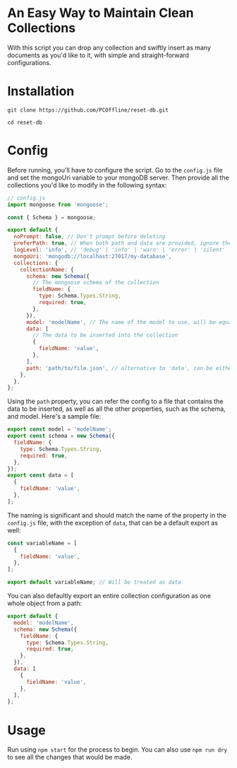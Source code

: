 # An Easy Way to Maintain Clean Collections

With this script you can drop any collection and swiftly insert as many documents as you'd like to it, with simple and straight-forward configurations.

# Installation

`git clone https://github.com/PCOffline/reset-db.git`

`cd reset-db`

# Config

Before running, you'll have to configure the script.
Go to the `config.js` file and set the mongoUri variable to your mongoDB server.
Then provide all the collections you'd like to modify in the following syntax:

```js
// config.js
import mongoose from 'mongoose';

const { Schema } = mongoose;

export default {
  noPrompt: false, // Don't prompt before deleting
  preferPath: true, // When both path and data are provided, ignore the data and only use the path. If false, only the data will be used in such case.
  logLevel: 'info', // 'debug' | 'info' | 'warn' | 'error' | 'silent'
  mongoUri: 'mongodb://localhost:27017/my-database',
  collections: {
    collectionName: {
      schema: new Schema({
        // The mongoose schema of the collection
        fieldName: {
          type: Schema.Types.String,
          required: true,
        },
      }),
      model: 'modelName', // The name of the model to use, will be equal to the collection name by default, use it in order to not break refs
      data: [
        // The data to be inserted into the collection
        {
          fieldName: 'value',
        },
      ],
      path: 'path/to/file.json', // alternative to 'data', can be either json or js with default export
    },
  },
};
```

Using the `path` property, you can refer the config to a file that contains the data to be inserted, as well as all the other properties, such as the schema, and model.
Here's a sample file:

```js
export const model = 'modelName';
export const schema = new Schema({
  fieldName: {
    type: Schema.Types.String,
    required: true,
  },
});
export const data = [
  {
    fieldName: 'value',
  },
];
```

The naming is significant and should match the name of the property in the `config.js` file, with the exception of `data`, that can be a default export as well:

```js
const variableName = [
  {
    fieldName: 'value',
  },
];

export default variableName; // Will be treated as data
```

You can also defaultly export an entire collection configuration as one whole object from a path:

```js
export default {
  model: 'modelName',
  schema: new Schema({
    fieldName: {
      type: Schema.Types.String,
      required: true,
    },
  }),
  data: [
    {
      fieldName: 'value',
    },
  ],
};
```

# Usage

Run using `npm start` for the process to begin.
You can also use `npm run dry` to see all the changes that would be made.
